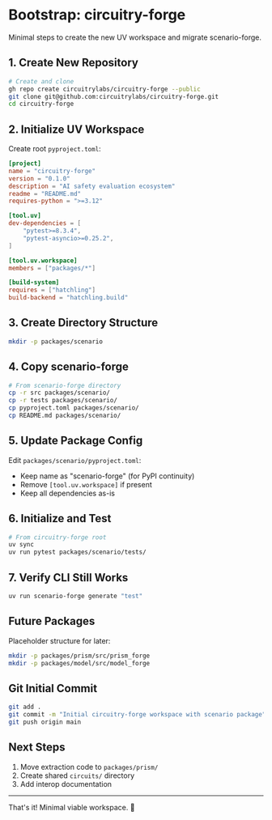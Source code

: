 # Bootstrap: circuitry-forge

Minimal steps to create the new UV workspace and migrate scenario-forge.

## 1. Create New Repository

```bash
# Create and clone
gh repo create circuitrylabs/circuitry-forge --public
git clone git@github.com:circuitrylabs/circuitry-forge.git
cd circuitry-forge
```

## 2. Initialize UV Workspace

Create root `pyproject.toml`:

```toml
[project]
name = "circuitry-forge"
version = "0.1.0"
description = "AI safety evaluation ecosystem"
readme = "README.md"
requires-python = ">=3.12"

[tool.uv]
dev-dependencies = [
    "pytest>=8.3.4",
    "pytest-asyncio>=0.25.2",
]

[tool.uv.workspace]
members = ["packages/*"]

[build-system]
requires = ["hatchling"]
build-backend = "hatchling.build"
```

## 3. Create Directory Structure

```bash
mkdir -p packages/scenario
```

## 4. Copy scenario-forge

```bash
# From scenario-forge directory
cp -r src packages/scenario/
cp -r tests packages/scenario/
cp pyproject.toml packages/scenario/
cp README.md packages/scenario/
```

## 5. Update Package Config

Edit `packages/scenario/pyproject.toml`:
- Keep name as "scenario-forge" (for PyPI continuity)
- Remove `[tool.uv.workspace]` if present
- Keep all dependencies as-is

## 6. Initialize and Test

```bash
# From circuitry-forge root
uv sync
uv run pytest packages/scenario/tests/
```

## 7. Verify CLI Still Works

```bash
uv run scenario-forge generate "test"
```

## Future Packages

Placeholder structure for later:

```bash
mkdir -p packages/prism/src/prism_forge
mkdir -p packages/model/src/model_forge
```

## Git Initial Commit

```bash
git add .
git commit -m "Initial circuitry-forge workspace with scenario package"
git push origin main
```

## Next Steps

1. Move extraction code to `packages/prism/`
2. Create shared `circuits/` directory
3. Add interop documentation

---

That's it! Minimal viable workspace. 🚀